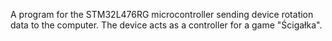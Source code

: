 A program for the STM32L476RG microcontroller sending device rotation data to the computer. The device acts as a controller for a game "Ścigałka".
